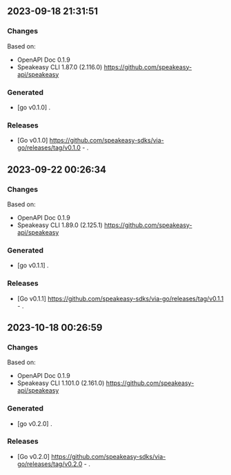 

## 2023-09-18 21:31:51
### Changes
Based on:
- OpenAPI Doc 0.1.9 
- Speakeasy CLI 1.87.0 (2.116.0) https://github.com/speakeasy-api/speakeasy
### Generated
- [go v0.1.0] .
### Releases
- [Go v0.1.0] https://github.com/speakeasy-sdks/via-go/releases/tag/v0.1.0 - .

## 2023-09-22 00:26:34
### Changes
Based on:
- OpenAPI Doc 0.1.9 
- Speakeasy CLI 1.89.0 (2.125.1) https://github.com/speakeasy-api/speakeasy
### Generated
- [go v0.1.1] .
### Releases
- [Go v0.1.1] https://github.com/speakeasy-sdks/via-go/releases/tag/v0.1.1 - .

## 2023-10-18 00:26:59
### Changes
Based on:
- OpenAPI Doc 0.1.9 
- Speakeasy CLI 1.101.0 (2.161.0) https://github.com/speakeasy-api/speakeasy
### Generated
- [go v0.2.0] .
### Releases
- [Go v0.2.0] https://github.com/speakeasy-sdks/via-go/releases/tag/v0.2.0 - .